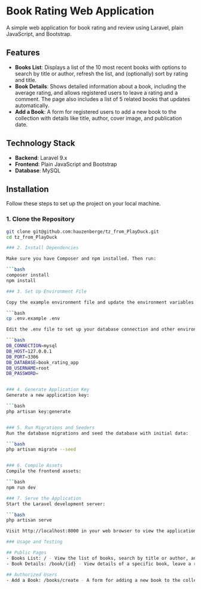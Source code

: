 # Book Rating Web Application

A simple web application for book rating and review using Laravel, plain JavaScript, and Bootstrap.

## Features

- **Books List**: Displays a list of the 10 most recent books with options to search by title or author, refresh the list, and (optionally) sort by rating and title.
- **Book Details**: Shows detailed information about a book, including the average rating, and allows registered users to leave a rating and a comment. The page also includes a list of 5 related books that updates automatically.
- **Add a Book**: A form for registered users to add a new book to the collection with details like title, author, cover image, and publication date.

## Technology Stack

- **Backend**: Laravel 9.x
- **Frontend**: Plain JavaScript and Bootstrap
- **Database**: MySQL

## Installation

Follow these steps to set up the project on your local machine.

### 1. Clone the Repository

```bash
git clone git@github.com:hauzenberge/tz_from_PlayDuck.git
cd tz_from_PlayDuck

### 2. Install Dependencies

Make sure you have Composer and npm installed. Then run:

```bash
composer install
npm install

### 3. Set Up Environment File

Copy the example environment file and update the environment variables as needed:

```bash
cp .env.example .env

Edit the .env file to set up your database connection and other environment variables:

```bash
DB_CONNECTION=mysql
DB_HOST=127.0.0.1
DB_PORT=3306
DB_DATABASE=book_rating_app
DB_USERNAME=root
DB_PASSWORD=


### 4. Generate Application Key
Generate a new application key:

```bash
php artisan key:generate


### 5. Run Migrations and Seeders
Run the database migrations and seed the database with initial data:

```bash
php artisan migrate --seed


### 6. Compile Assets
Compile the frontend assets:

```bash
npm run dev

### 7. Serve the Application
Start the Laravel development server:

```bash
php artisan serve

Visit http://localhost:8000 in your web browser to view the application.

### Usage and Testing

## Public Pages
- Books List: / - View the list of books, search by title or author, and refresh the list.
- Book Details: /book/{id} - View details of a specific book, leave a rating and comment if you are logged in.

## Authorized Users
- Add a Book: /books/create - A form for adding a new book to the collection (only available to logged-in users).
